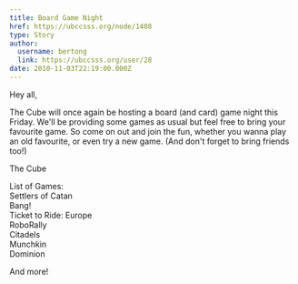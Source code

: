 ```yaml
---
title: Board Game Night 
href: https://ubccsss.org/node/1408
type: Story
author:
  username: bertong
  link: https://ubccsss.org/user/28
date: 2010-11-03T22:19:00.000Z
---
```


<div class="field field-name-body field-type-text-with-summary field-label-hidden"><div class="field-items"><div class="field-item even"><p>Hey all,</p>
<p>The Cube will once again be hosting a board (and card) game night this Friday. We&apos;ll be providing some games as usual but feel free to bring your favourite game. So come on out and join the fun, whether you wanna play an old favourite, or even try a new game. (And don&apos;t forget to bring friends too!)</p>
<p>The Cube</p>
<p>List of Games:<br>
Settlers of Catan<br>
Bang!<br>
Ticket to Ride: Europe<br>
RoboRally<br>
Citadels<br>
Munchkin<br>
Dominion</p>
<p>And more!</p>
</div></div></div>    <footer>
          </footer>